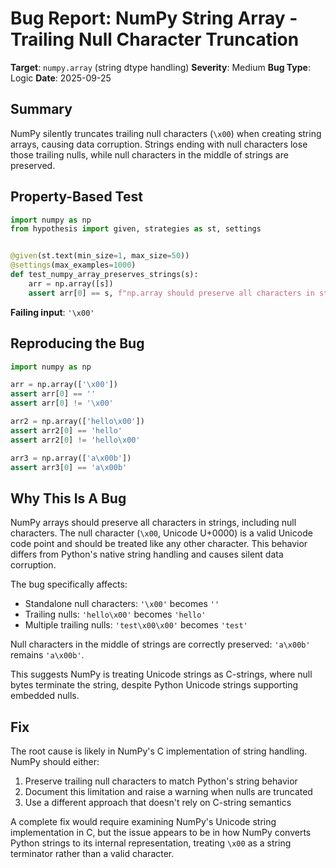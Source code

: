# Bug Report: NumPy String Array - Trailing Null Character Truncation

**Target**: `numpy.array` (string dtype handling)
**Severity**: Medium
**Bug Type**: Logic
**Date**: 2025-09-25

## Summary

NumPy silently truncates trailing null characters (`\x00`) when creating string arrays, causing data corruption. Strings ending with null characters lose those trailing nulls, while null characters in the middle of strings are preserved.

## Property-Based Test

```python
import numpy as np
from hypothesis import given, strategies as st, settings


@given(st.text(min_size=1, max_size=50))
@settings(max_examples=1000)
def test_numpy_array_preserves_strings(s):
    arr = np.array([s])
    assert arr[0] == s, f"np.array should preserve all characters in strings"
```

**Failing input**: `'\x00'`

## Reproducing the Bug

```python
import numpy as np

arr = np.array(['\x00'])
assert arr[0] == ''
assert arr[0] != '\x00'

arr2 = np.array(['hello\x00'])
assert arr2[0] == 'hello'
assert arr2[0] != 'hello\x00'

arr3 = np.array(['a\x00b'])
assert arr3[0] == 'a\x00b'
```

## Why This Is A Bug

NumPy arrays should preserve all characters in strings, including null characters. The null character (`\x00`, Unicode U+0000) is a valid Unicode code point and should be treated like any other character. This behavior differs from Python's native string handling and causes silent data corruption.

The bug specifically affects:
- Standalone null characters: `'\x00'` becomes `''`
- Trailing nulls: `'hello\x00'` becomes `'hello'`
- Multiple trailing nulls: `'test\x00\x00'` becomes `'test'`

Null characters in the middle of strings are correctly preserved: `'a\x00b'` remains `'a\x00b'`.

This suggests NumPy is treating Unicode strings as C-strings, where null bytes terminate the string, despite Python Unicode strings supporting embedded nulls.

## Fix

The root cause is likely in NumPy's C implementation of string handling. NumPy should either:
1. Preserve trailing null characters to match Python's string behavior
2. Document this limitation and raise a warning when nulls are truncated
3. Use a different approach that doesn't rely on C-string semantics

A complete fix would require examining NumPy's Unicode string implementation in C, but the issue appears to be in how NumPy converts Python strings to its internal representation, treating `\x00` as a string terminator rather than a valid character.